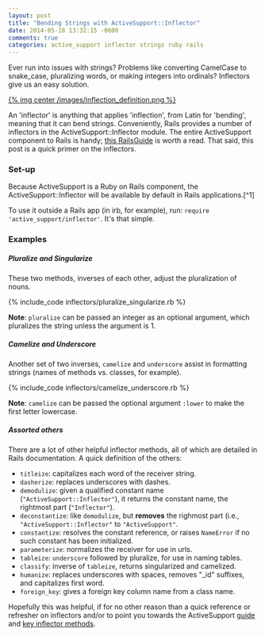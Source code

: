 ```yaml
---
layout: post
title: "Bending Strings with ActiveSupport::Inflector"
date: 2014-05-18 13:32:15 -0600
comments: true
categories: active_support inflector strings ruby rails
---
```

Ever run into issues with strings? Problems like converting CamelCase to snake_case, pluralizing words, or making integers into ordinals? Inflectors give us an easy solution.

<a href="http://dictionary.reference.com/browse/inflection">{% img center /images/inflection_definition.png %}</a>

An 'inflector' is anything that applies 'inflection', from Latin for 'bending', meaning that it can bend strings. Conveniently, Rails provides a number of inflectors in the ActiveSupport::Inflector module. The entire ActiveSupport component to Rails is handy; <a href="http://guides.rubyonrails.org/active_support_core_extensions.html">this RailsGuide</a> is worth a read. That said, this post is a quick primer on the inflectors.

<h3>Set-up</h3>
Because ActiveSupport is a Ruby on Rails component, the ActiveSupport::Inflector will be available by default in Rails applications.[^1]

To use it outside a Rails app (in irb, for example), run: <code>require 'active_support/inflector'</code>. It's that simple.

<h3>Examples</h3>

<h5>Pluralize and Singularize</h5>
These two methods, inverses of each other, adjust the pluralization of nouns.

{% include_code inflectors/pluralize_singularize.rb %}

<strong>Note</strong>: <code>pluralize</code> can be passed an integer as an optional argument, which pluralizes the string unless the argument is 1.

<h5>Camelize and Underscore</h5>
Another set of two inverses, <code>camelize</code> and <code>underscore</code> assist in formatting strings (names of methods vs. classes, for example).

{% include_code inflectors/camelize_underscore.rb %}

<strong>Note</strong>: <code>camelize</code> can be passed the optional argument <code>:lower</code> to make the first letter lowercase.

<h5>Assorted others</h5>
There are a lot of other helpful inflector methods, all of which are detailed in Rails documentation. A quick definition of the others:<ul>
<li><code>titleize</code>: capitalizes each word of the receiver string.</li>
<li><code>dasherize</code>: replaces underscores with dashes.</li>
<li><code>demodulize</code>: given a qualified constant name (<code>"ActiveSupport::Inflector"</code>), it returns the constant name, the rightmost part (<code>"Inflector"</code>).</li>
<li><code>deconstantize</code>: like <code>demodulize</code>, but <strong>removes</strong> the righmost part (i.e., <code>"ActiveSupport::Inflector"</code> to <code>"ActiveSupport"</code>.</li>
<li><code>constantize</code>: resolves the constant reference, or raises <code>NameError</code> if no such constant has been initialized.</li>
<li><code>parameterize</code>: normalizes the receiver for use in urls.</li>
<li><code>tableize</code>: <code>underscore</code> followed by </code>pluralize</code>, for use in naming tables.</li>
<li><code>classify</code>: inverse of <code>tableize</code>, returns singularized and camelized.</li>
<li><code>humanize</code>: replaces underscores with spaces, removes "_id" suffixes, and capitalizes first word.</li>
<li><code>foreign_key</code>: gives a foreign key column name from a class name.</li>
</ul>

Hopefully this was helpful, if for no other reason than a quick reference or refresher on inflectors and/or to point you towards the ActiveSupport <a href="http://guides.rubyonrails.org/active_support_core_extensions.html">guide</a> and <a href="https://github.com/rails/rails/blob/26698fb91d88dca0f860adcb80528d8d3f0f6285/activesupport/lib/active_support/inflector/methods.rb#L111">key inflector methods</a>.

[^1]: <a href="http://guides.rubyonrails.org/active_support_core_extensions.html#active-support-within-a-ruby-on-rails-application">The exception</a> to this default is when <code>config.active_support.bare</code> is set to true in a Rails application.